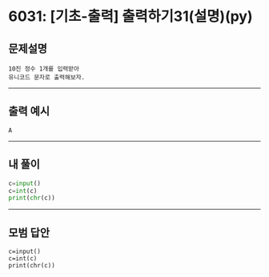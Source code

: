 # 6031: [기초-출력] 출력하기31(설명)(py)
## 문제설명
```
10진 정수 1개를 입력받아
유니코드 문자로 출력해보자.
```
***
## 출력 예시
~~~
A
~~~
***
## 내 풀이
```python
c=input() 
c=int(c) 
print(chr(c))


````
***
## 모범 답안
~~~pyhton
c=input() 
c=int(c) 
print(chr(c))

~~~